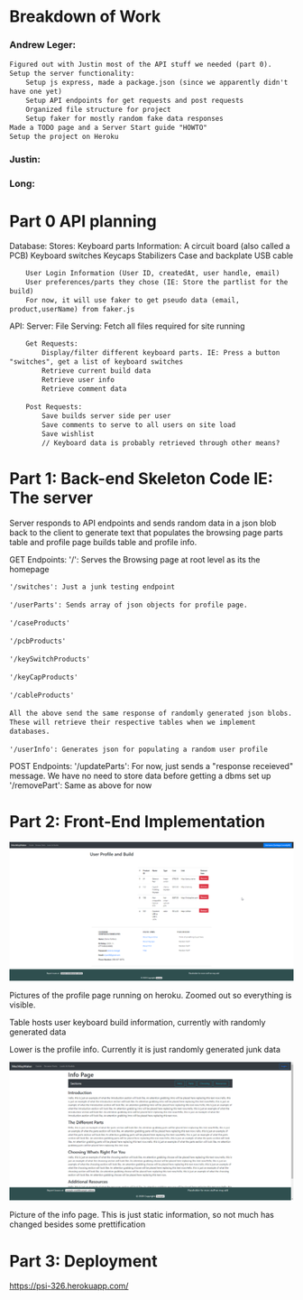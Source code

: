 # Breakdown of Work
### Andrew Leger:
    Figured out with Justin most of the API stuff we needed (part 0).
    Setup the server functionality: 
        Setup js express, made a package.json (since we apparently didn't have one yet)
        Setup API endpoints for get requests and post requests
        Organized file structure for project
		Setup faker for mostly random fake data responses
    Made a TODO page and a Server Start guide "HOWTO"
	Setup the project on Heroku

### Justin:

### Long:

# Part 0 API planning


Database:
	Stores:
		Keyboard parts Information:
			A circuit board (also called a PCB)
			Keyboard switches
			Keycaps
			Stabilizers
			Case and backplate
			USB cable
		
		User Login Information (User ID, createdAt, user handle, email)
		User preferences/parts they chose (IE: Store the partlist for the build)
		For now, it will use faker to get pseudo data (email, product,userName) from faker.js
		

API:
	Server:
		File Serving:
			Fetch all files required for site running
			
		Get Requests:
			Display/filter different keyboard parts. IE: Press a button "switches", get a list of keyboard switches
			Retrieve current build data
			Retrieve user info
			Retrieve comment data

		Post Requests:
			Save builds server side per user
			Save comments to serve to all users on site load
			Save wishlist 
			// Keyboard data is probably retrieved through other means?

# Part 1: Back-end Skeleton Code IE: The server
Server responds to API endpoints and sends random data in a json blob back to the client to generate text that populates
the browsing page parts table and profile page builds table and profile info.

GET Endpoints:
	'/': Serves the Browsing page at root level as its the homepage

	'/switches': Just a junk testing endpoint
	
	'/userParts': Sends array of json objects for profile page. 

	'/caseProducts'

	'/pcbProducts'

	'/keySwitchProducts'

	'/keyCapProducts'

	'/cableProducts'

	All the above send the same response of randomly generated json blobs. These will retrieve their respective tables when we implement databases.

	'/userInfo': Generates json for populating a random user profile

POST Endpoints:
	'/updateParts': For now, just sends a "response receieved" message. We have no need to store data before getting a dbms set up
	'/removePart': Same as above for now
# Part 2: Front-End Implementation
![example image](images/m2_images/profile_page.png)

Pictures of the profile page running on heroku. Zoomed out so everything is visible.

Table hosts user keyboard build information, currently with randomly generated data

Lower is the profile info. Currently it is just randomly generated junk data

![example image](images/m2_images/info_page.png)

Picture of the info page. This is just static information, so not much has changed besides some prettification

# Part 3: Deployment
https://psi-326.herokuapp.com/